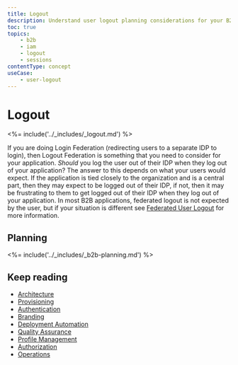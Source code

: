 ```yaml
---
title: Logout
description: Understand user logout planning considerations for your B2B implementation.
toc: true
topics:
    - b2b
    - iam
    - logout
    - sessions
contentType: concept
useCase:
    - user-logout
---
```

# Logout

<%= include('../_includes/_logout.md') %>

If you are doing Login Federation (redirecting users to a separate IDP to login), then Logout Federation is something that you need to consider for your application.  *Should* you log the user out of their IDP when they log out of your application?  The answer to this depends on what your users would expect.  If the application is tied closely to the organization and is a central part, then they may expect to be logged out of their IDP, if not, then it may be frustrating to them to get logged out of their IDP when they log out of your application.  In most B2B applications, federated logout is not expected by the user, but if your situation is different see [Federated User Logout](/logout/guides/logout-idps) for more information.

## Planning

<%= include('../_includes/_b2b-planning.md') %>

## Keep reading

* [Architecture](/architecture-scenarios/b2b/b2b-architecture)
* [Provisioning](/architecture-scenarios/b2b/b2b-provisioning)
* [Authentication](/architecture-scenarios/b2b/b2b-authentication)
* [Branding](/architecture-scenarios/b2b/b2b-branding)
* [Deployment Automation](/architecture-scenarios/b2b/b2b-deployment)
* [Quality Assurance](/architecture-scenarios/b2b/b2b-qa)
* [Profile Management](/architecture-scenarios/b2b/b2b-profile-mgmt)
* [Authorization](/architecture-scenarios/b2b/b2b-authorization)
* [Operations](/architecture-scenarios/b2b/b2b-operations)

